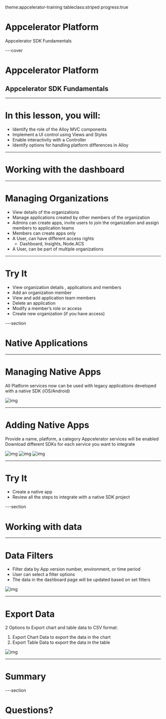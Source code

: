 theme:appcelerator-training
tableclass:striped
progress:true

# Appcelerator Platform

Appcelerator SDK Fundamentals

---cover

# Appcelerator Platform

## Appcelerator SDK Fundamentals

--- 

# In this lesson, you will:

- Identify the role of the Alloy MVC components
- Implement a UI control using Views and Styles
- Enable interactivity with a Controller
- Identify options for handling platform differences in Alloy

--- 

# Working with the dashboard

--- 

# Managing Organizations

- View details of the organizations
- Manage applications created by other members of the organization
- Admins can create apps, invite users to join the organization and assign members to application teams
- Members can create apps only
- A User, can have different access rights
  - Dashboard, Insights, Node.ACS
- A User, can be part of multiple organizations

--- 

# Try It

- View organization details , applications and members
- Add an organization member
- View and add application team members
- Delete an application
- Modify a member’s role or access
- Create new organization (if you have access)

---section 

# Native Applications

--- 

# Managing Native Apps

All Platform services now can be used with legacy applications developed with a native SDK (iOS/Android)

![img](/assets/image20.png)

--- 

# Adding Native Apps

Provide a name, platform, a category
Appcelerator services will be enabled
Download different SDKs for each service you want to integrate

![img](/assets/image21.png)
![img](/assets/image22.png)
![img](/assets/image23.png)

--- 

# Try It

- Create a native app
- Review all the steps to integrate with a native SDK project

---section 

# Working with data

--- 

# Data Filters

- Filter data by App version number, environment, or time period
- User can select a filter options
- The data in the dashboard page will be updated based on set filters

![img](/assets/image24.png)

--- 

# Export Data

2 Options to Export chart and table data to CSV format:

1. Export Chart Data to export the data in the chart
2. Export Table Data to export the data in the table

![img](/assets/image25.png)

--- 

# Summary

---section

# Questions?